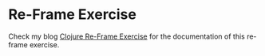 # Re-Frame Exercise  <!-- omit in toc -->

Check my blog [Clojure Re-Frame Exercise](https://www.karimarttila.fi/clojure/2020/10/15/clojure-re-frame-exercise.html) for the documentation of this re-frame exercise.
